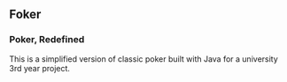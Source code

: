 ## Foker

### Poker, Redefined

This is a simplified version of classic poker built with Java for a university 3rd year project.